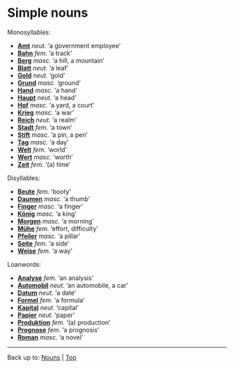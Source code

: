 # Simple nouns

Monosyllables:
- **[Amt](a/am/Amt.md)** *neut.* ‘a government employee’
- **[Bahn](b/ba/Bahn.md)** *fem.* ‘a track’
- **[Berg](b/be/Berg.md)** *masc.* ‘a hill, a mountain’
- **[Blatt](b/bl/Blatt.md)** *neut.* ‘a leaf’
- **[Gold](g/go/Gold.md)** *neut.* ‘gold’
- **[Grund](g/gr/Grund.md)** *masc.* ‘ground’
- **[Hand](h/ha/Hand.md)** *masc.* ‘a hand’
- **[Haupt](h/ha/Haupt.md)** *neut.* ‘a head’
- **[Hof](h/ho/Hof.md)** *masc.* ‘a yard, a court’
- **[Krieg](k/kr/Krieg.md)** *masc.* ‘a war’
- **[Reich](r/re/Reich.md)** *neut.* ‘a realm’
- **[Stadt](s/st/Stadt.md)** *fem.* ‘a town’
- **[Stift](s/st/Stift.md)** *masc.* ‘a pin, a pen’
- **[Tag](t/ta/Tag.md)** *masc.* ‘a day’
- **[Welt](w/we/Welt.md)** *fem.* ‘world’
- **[Wert](w/we/Wert.md)** *masc.* ‘worth’
- **[Zeit](z/ze/Zeit.md)** *fem.* ‘(a) time’

Disyllables:
- **[Beute](b/be/Beute.md)** *fem.* ‘booty’
- **[Daumen](d/da/Daumen.md)** *masc.* ‘a thumb’
- **[Finger](f/fi/Finger.md)** *masc.* ‘a finger’
- **[König](k/koe/Koenig.md)** *masc.* ‘a king’
- **[Morgen](m/mo/Morgen.md)** *masc.* ‘a morning’
- **[Mühe](m/mue/Muehe.md)** *fem.* ‘effort, difficulty’
- **[Pfeiler](p/pf/Pfeiler.md)** *masc.* ‘a pillar’
- **[Seite](s/se/Seite.md)** *fem.* ‘a side’
- **[Weise](w/we/Weise.md)** *fem.* ‘a way’

Loanwords:
- **[Analyse](a/an/Analyse.md)** *fem.* ‘an analysis’
- **[Automobil](a/au/Automobil.md)** *neut.* ‘an automobile, a car’
- **[Datum](d/da/Datum.md)** *neut.* ‘a date’
- **[Formel](f/fo/Formel.md)** *fem.* ‘a formula’
- **[Kapital](k/ka/Kapital.md)** *neut.* ‘capital’
- **[Papier](p/pa/Papier.md)** *neut.* ‘paper’
- **[Produktion](p/pr/Produktion.md)** *fem.* ‘(a) production’
- **[Prognose](p/pr/Prognose.md)** *fem.* ‘a prognosis’
- **[Roman](r/ro/Roman.md)** *masc.* ‘a novel’

----

Back up to: [Nouns](index.md) | [Top](../index.md)
